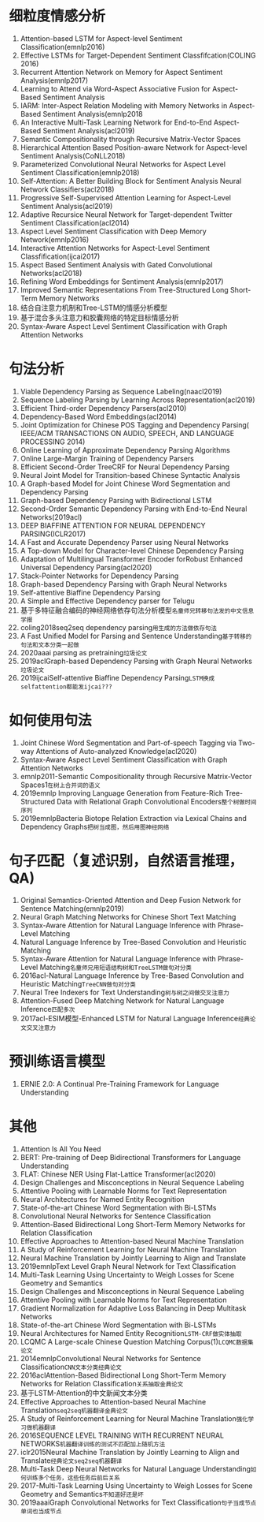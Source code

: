 # 细粒度情感分析
1. Attention-based LSTM for Aspect-level Sentiment Classification(emnlp2016)
2. Effective LSTMs for Target-Dependent Sentiment Classfifcation(COLING 2016)
3. Recurrent Attention Network on Memory for Aspect Sentiment Analysis(emnlp2017)
4. Learning to Attend via Word-Aspect Associative Fusion for Aspect-Based Sentiment Analysis
5. IARM: Inter-Aspect Relation Modeling with Memory Networks in Aspect-Based Sentiment Analysis(emnlp2018
6. An Interactive Multi-Task Learning Network for End-to-End Aspect-Based Sentiment Analysis(acl2019)
7. Semantic Compositionality through Recursive Matrix-Vector Spaces
8. Hierarchical Attention Based Position-aware Network for Aspect-level Sentiment Analysis(CoNLL2018)
9. Parameterized Convolutional Neural Networks for Aspect Level Sentiment Classification(emnlp2018)
10. Self-Attention: A Better Building Block for Sentiment Analysis Neural Network Classifiers(acl2018)
11. Progressive Self-Supervised Attention Learning for Aspect-Level Sentiment Analysis(acl2019)
12. Adaptive Recursice Neural Network for Target-dependent Twitter Sentiment Classification(acl2014)
13. Aspect Level Sentiment Classification with Deep Memory Network(emnlp2016)
14. Interactive Attention Networks for Aspect-Level Sentiment Classfification(ijcai2017)
15. Aspect Based Sentiment Analysis with Gated Convolutional Networks(acl2018)
16. Refining Word Embeddings for Sentiment Analysis(emnlp2017)
17. Improved Semantic Representations From Tree-Structured Long Short-Term Memory Networks
18. 结合自注意力机制和Tree-LSTM的情感分析模型
19. 基于混合多头注意力和胶囊网络的特定目标情感分析
20. Syntax-Aware Aspect Level Sentiment Classification with Graph Attention Networks
# 句法分析
1. Viable Dependency Parsing as Sequence Labeling(naacl2019)
2. Sequence Labeling Parsing by Learning Across Representation(acl2019)
3. Efficient Third-order Dependency Parsers(acl2010)
4. Dependency-Based Word Embeddings(acl2014)
5. Joint Optimization for Chinese POS Tagging and Dependency Parsing( IEEE/ACM TRANSACTIONS ON AUDIO, SPEECH, AND LANGUAGE PROCESSING 2014)
6. Online Learning of Approximate Dependency Parsing Algorithms
7. Online Large-Margin Training of Dependency Parsers
8. Efficient Second-Order TreeCRF for Neural Dependency Parsing
9. Neural Joint Model for Transition-based Chinese Syntactic Analysis
10. A Graph-based Model for Joint Chinese Word Segmentation and Dependency Parsing
11. Graph-based Dependency Parsing with Bidirectional LSTM
12. Second-Order Semantic Dependency Parsing with End-to-End Neural Networks(2019acl)
13. DEEP BIAFFINE ATTENTION FOR NEURAL DEPENDENCY PARSING(ICLR2017)
14. A Fast and Accurate Dependency Parser using Neural Networks
15. A Top-down Model for Character-level Chinese Dependency Parsing
16. Adaptation of Multilingual Transformer Encoder forRobust Enhanced Universal Dependency Parsing(acl2020)
17. Stack-Pointer Networks for Dependency Parsing
18. Graph-based Dependency Parsing with Graph Neural Networks
19. Self-attentive Biaffine Dependency Parsing
29. A Simple and Effective Dependency parser for Telugu
30. 基于多特征融合编码的神经网络依存句法分析模型`名童师兄转移句法发的中文信息学报`
31. coling2018seq2seq dependency parsing`用生成的方法做依存句法`
32. A Fast Unified Model for Parsing and Sentence Understanding`基于转移的句法和文本分类一起做`
33. 2020aaai parsing as pretraining`垃圾论文`
34. 2019aclGraph-based Dependency Parsing with Graph Neural Networks`垃圾论文`
25. 2019ijcaiSelf-attentive Biaffine Dependency Parsing`LSTM换成selfattention都能发ijcai???`
# 如何使用句法
1. Joint Chinese Word Segmentation and Part-of-speech Tagging via Two-way Attentions of Auto-analyzed Knowledge(acl2020)
2. Syntax-Aware Aspect Level Sentiment Classification with Graph Attention Networks
3. emnlp2011-Semantic Compositionality through Recursive Matrix-Vector Spaces1`在树上合并词的语义`
4. 2019emnlp Improving Language Generation from Feature-Rich Tree-Structured Data with Relational Graph Convolutional Encoders`整个树做时间序列`
5. 2019emnlpBacteria Biotope Relation Extraction via Lexical Chains and Dependency Graphs`把树当成图，然后用图神经网络`
# 句子匹配（复述识别，自然语言推理，QA)
1. Original Semantics-Oriented Attention and Deep Fusion Network for Sentence Matching(emnlp2019)
2. Neural Graph Matching Networks for Chinese Short Text Matching
3. Syntax-Aware Attention for Natural Language Inference with Phrase-Level Matching
4. Natural Language Inference by Tree-Based Convolution and Heuristic Matching
5. Syntax-Aware Attention for Natural Language Inference with Phrase-Level Matching`名童师兄用短语结构树和TreeLSTM做句对分类`
6. 2016acl-Natural Language Inference by Tree-Based Convolution and Heuristic Matching`TreeCNN做句对分类`
7. Neural Tree Indexers for Text Understanding`树与树之间做交叉注意力`
8. Attention-Fused Deep Matching Network for Natural Language Inference`匹配多次`
9. 2017acl-ESIM模型-Enhanced LSTM for Natural Language Inference`经典论文交叉注意力`
# 预训练语言模型
1. ERNIE 2.0: A Continual Pre-Training Framework for Language Understanding

# 其他
1. Attention Is All You Need
2. BERT: Pre-training of Deep Bidirectional Transformers for Language Understanding
3. FLAT: Chinese NER Using Flat-Lattice Transformer(acl2020)
4. Design Challenges and Misconceptions in Neural Sequence Labeling
5. Attentive Pooling with Learnable Norms for Text Representation
6. Neural Architectures for Named Entity Recognition
7. State-of-the-art Chinese Word Segmentation with Bi-LSTMs
8. Convolutional Neural Networks for Sentence Classification
9. Attention-Based Bidirectional Long Short-Term Memory Networks for Relation Classification
10. Effective Approaches to Attention-based Neural Machine Translation
11. A Study of Reinforcement Learning for Neural Machine Translation
12. Neural Machine Translation by Jointly Learning to Align and Translate
13. 2019emnlpText Level Graph Neural Network for Text Classification
14. Multi-Task Learning Using Uncertainty to Weigh Losses for Scene Geometry and Semantics
15. Design Challenges and Misconceptions in Neural Sequence Labeling
16. Attentive Pooling with Learnable Norms for Text Representation
17. Gradient Normalization for Adaptive  Loss Balancing in Deep Multitask Networks
18. State-of-the-art Chinese Word Segmentation with Bi-LSTMs
19. Neural Architectures for Named Entity Recognition`LSTM-CRF做实体抽取`
20. LCQMC A Large-scale Chinese Question Matching Corpus(1)`LCQMC数据集论文`
21. 2014emnlpConvolutional Neural Networks for Sentence Classification`CNN文本分类经典论文`
22. 2016aclAttention-Based Bidirectional Long Short-Term Memory Networks for Relation Classification`关系抽取金典论文`
23. 基于LSTM-Attention的中文新闻文本分类
24. Effective Approaches to Attention-based Neural Machine Translation`seq2seq机器翻译金典论文`
25. A Study of Reinforcement Learning for Neural Machine Translation`强化学习做机器翻译`
26. 2016SEQUENCE LEVEL TRAINING WITH RECURRENT NEURAL NETWORKS`机器翻译训练的测试不匹配加上随机方法`
27. iclr2015Neural Machine Translation by Jointly Learning to Align and Translate`经典论文seq2seq机器翻译`
28. Multi-Task Deep Neural Networks for Natural Language Understanding`如何训练多个任务，这些任务后前后关系`
29. 2017-Multi-Task Learning Using Uncertainty to Weigh Losses for Scene Geometry and Semantics`不知道好还是坏`
30. 2019aaaiGraph Convolutional Networks for Text Classification`句子当成节点单词也当成节点`

